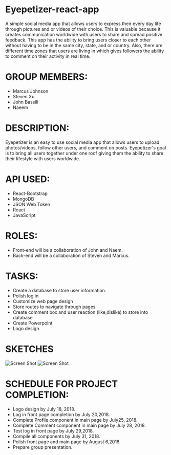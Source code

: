 # Eyepetizer-react-app
A simple social media app that allows users to express their every day life through pictures and or videos of their choice. This is valuable because it creates communication worldwide with users to share and spread positive feedback. This app has the ability to bring users closer to each other without having to be in the same city, state, and or country. Also, there are different time zones that users are living in which gives followers the ability to comment on their activity in real time. 

# GROUP MEMBERS:
* Marcus Johnson
* Steven Xu
* John Bassili
* Naeem 

# DESCRIPTION:
Eyepetizer is an easy to use social media app that allows users to upload photos/videos, follow other users, and comment on posts. Eyepetizer's goal is to bring all users together under one roof giving them the ability to share their lifestyle with users worldwide. 

# API USED:
* React-Bootstrap
* MongoDB
* JSON Web Token
* React
* JavaScript

# ROLES:
* Front-end will be a collaboration of John and Naem.
* Back-end will be a collaboration of Steven and Marcus.

# TASKS:
* Create a database to store user information.
* Polish log in
* Customize web page design
* Store routes to navigate through pages
* Create comment box and user reaction (like,dislike) to store into database
* Create Powerpoint
* Logo design

# SKETCHES
![Screen Shot](/client/assets/image/Scratch1.png)
![Screen Shot](/client/assets/image/Scratch2.png)

# SCHEDULE FOR PROJECT COMPLETION:
* Logo design by July 18, 2018.
* Log in front page completion by July 20,2018.
* Complete Profile component in main page by July25, 2018.
* Complete Comment component in main page by July 28, 2018.
* Test log in front page by July 29,2018.
* Compile all components by July 31, 2018.
* Polish front page and main page by August 6,2018.
* Prepare group presentation.




